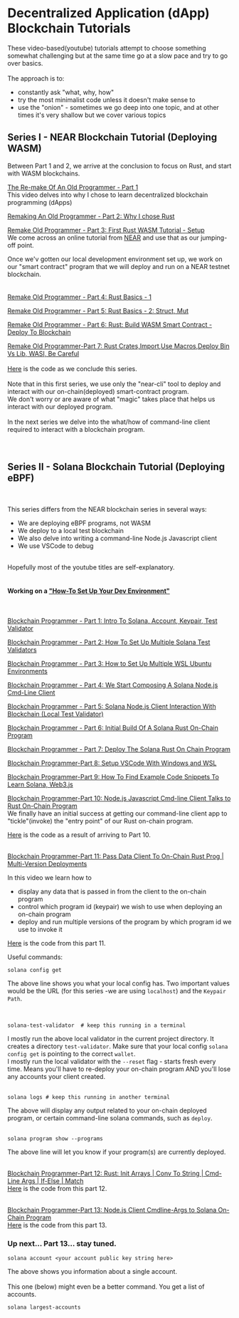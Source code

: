 # Decentralized Application (dApp) Blockchain Tutorials  
These video-based(youtube) tutorials attempt to choose something somewhat challenging but at the same time go at a slow pace and try to go over basics.  
<br/>
The approach is to:
- constantly ask "what, why, how"
- try the most minimalist code unless it doesn't make sense to
- use the "onion" - sometimes we go deep into one topic, and at other times it's very shallow but we cover various topics

## Series I - NEAR Blockchain Tutorial (Deploying WASM)

Between Part 1 and 2, we arrive at the conclusion to focus on Rust, and start with WASM blockchains.  

[The Re-make Of An Old Programmer - Part 1](https://www.youtube.com/watch?v=EVEuPNYoaD4&list=PLNKa8O7lX-w5Myr19mn-dxtSphB5X1jUW&index=1)  
This video delves into why I chose to learn decentralized blockchain programming (dApps)

[Remaking An Old Programmer - Part 2: Why I chose Rust](https://www.youtube.com/watch?v=o0gSufEy35o&list=PLNKa8O7lX-w5Myr19mn-dxtSphB5X1jUW&index=2)

[Remake Old Programmer - Part 3: First Rust WASM Tutorial - Setup](https://www.youtube.com/watch?v=8gPVbUc5Zos&list=PLNKa8O7lX-w5Myr19mn-dxtSphB5X1jUW&index=3)  
We come across an online tutorial from [NEAR](https://near.org/) and use that as our jumping-off point.  

Once we'v gotten our local development environment set up, we work on our "smart contract" program that we will deploy and run on a NEAR testnet blockchain.  
<br/>
<br/>
[Remake Old Programmer - Part 4: Rust Basics - 1](https://www.youtube.com/watch?v=XU-CxEBY7Ak&list=PLNKa8O7lX-w5Myr19mn-dxtSphB5X1jUW&index=4)

[Remake Old Programmer - Part 5: Rust Basics - 2: Struct, Mut](https://www.youtube.com/watch?v=b2iRUA1RcOI&list=PLNKa8O7lX-w5Myr19mn-dxtSphB5X1jUW&index=5)

[Remake Old Programmer - Part 6: Rust: Build WASM Smart Contract - Deploy To Blockchain](https://www.youtube.com/watch?v=EvK7UDt8lao&list=PLNKa8O7lX-w5Myr19mn-dxtSphB5X1jUW&index=6)

[Remake Old Programmer-Part 7: Rust Crates,Import,Use Macros,Deploy Bin Vs Lib, WASI, Be Careful](https://www.youtube.com/watch?v=6rRMuU36YOk&list=PLNKa8O7lX-w5Myr19mn-dxtSphB5X1jUW&index=7)
<br/>
<br/>
[Here](https://github.com/elicorrales/rust-near-blockchain) is the code as we conclude this series.  
<br/>
Note that in this first series, we use only the "near-cli" tool to deploy and interact with our on-chain(deployed) smart-contract program.  
We don't worry or are aware of what "magic" takes place that helps us interact with our deployed program.  
<br/>
In the next series we delve into the what/how of command-line client required to interact with a blockchain program.
<br/>
<br/>
<br/>
## Series II - Solana Blockchain Tutorial (Deploying eBPF)
<br/>

This series differs from the NEAR blockchain series in several ways:
- We are deploying eBPF programs, not WASM
- We deploy to a local test blockchain
- We also delve into writing a command-line Node.js Javascript client
- We use VSCode to debug

<br/>
Hopefully most of the youtube titles are self-explanatory.  
<br/>
<br/>

#### Working on a ["How-To Set Up Your Dev Environment"](How-To-Set-Up-Env.md)  
<br/>

[Blockchain Programmer - Part 1: Intro To Solana, Account, Keypair, Test Validator](https://www.youtube.com/watch?v=HiTJwCKzuD8&list=PLNKa8O7lX-w5nEQjNbFRQV7e3Sd4qLi44&index=1)  

[Blockchain Programmer - Part 2: How To Set Up Multiple Solana Test Validators](https://www.youtube.com/watch?v=phdmzafMvYc&list=PLNKa8O7lX-w5nEQjNbFRQV7e3Sd4qLi44&index=2)  

[Blockchain Programmer - Part 3: How to Set Up Multiple WSL Ubuntu Environments](https://www.youtube.com/watch?v=9hssNB5LiVE&list=PLNKa8O7lX-w5nEQjNbFRQV7e3Sd4qLi44&index=3)  

[Blockchain Programmer - Part 4: We Start Composing A Solana Node.js Cmd-Line Client](https://www.youtube.com/watch?v=wJIHjfpT82o&list=PLNKa8O7lX-w5nEQjNbFRQV7e3Sd4qLi44&index=4)  

[Blockchain Programmer - Part 5: Solana Node.js Client Interaction With Blockchain (Local Test Validator)](https://www.youtube.com/watch?v=XKvoilqT4Ps&list=PLNKa8O7lX-w5nEQjNbFRQV7e3Sd4qLi44&index=5)  

[Blockchain Programmer - Part 6: Initial Build Of A Solana Rust On-Chain Program](https://www.youtube.com/watch?v=JEZm4F1VLbk&list=PLNKa8O7lX-w5nEQjNbFRQV7e3Sd4qLi44&index=6)  

[Blockchain Programmer - Part 7: Deploy The Solana Rust On Chain Program](https://www.youtube.com/watch?v=rgJtW_FTXg8&list=PLNKa8O7lX-w5nEQjNbFRQV7e3Sd4qLi44&index=7)  

[Blockchain Programmer-Part 8: Setup VSCode With Windows and WSL](https://www.youtube.com/watch?v=rFqQJL8quTc&list=PLNKa8O7lX-w5nEQjNbFRQV7e3Sd4qLi44&index=8) 

[Blockchain Programmer-Part 9: How To Find Example Code Snippets To Learn Solana, Web3.js](https://www.youtube.com/watch?v=Dnc5qnZ0dMM&list=PLNKa8O7lX-w5nEQjNbFRQV7e3Sd4qLi44&index=9)  


[Blockchain Programmer-Part 10: Node.js Javascript Cmd-line Client Talks to Rust On-Chain Program](https://www.youtube.com/watch?v=jDOIdC58puE&list=PLNKa8O7lX-w5nEQjNbFRQV7e3Sd4qLi44&index=10)  
We finally have an initial success at getting our command-line client app to "tickle"(invoke) the "entry point" of our Rust on-chain program.  

[Here](https://github.com/elicorrales/my-first-solana-project-after-series-II-part-10) is the code as a result of arriving to Part 10.
<br/>
<br/>

[Blockchain Programmer-Part 11: Pass Data Client To On-Chain Rust Prog | Multi-Version Deployments](https://www.youtube.com/watch?v=wL6b4w-LNmA&list=PLNKa8O7lX-w5nEQjNbFRQV7e3Sd4qLi44&index=11)  

In this video we learn how to  
- display any data that is passed in from the client to the on-chain program
- control which program id (keypair) we wish to use when deploying an on-chain program
- deploy and run multiple versions of the program by which program id we use to invoke it  

[Here](https://github.com/elicorrales/my-first-solana-project-series-II-part-11) is the code from this part 11.  

Useful commands:
```
solana config get
```
The above line shows you what your local config has.  Two important values would be the URL (for this series -we are using ```localhost```) and the ```Keypair Path```.
  
<br/>

```
solana-test-validator  # keep this running in a terminal
```
I mostly run the above local validator in the current project directory.  It creates a directory ```test-validator```.  Make sure that your local config ```solana config get``` is pointing to the correct ```wallet```.  
I mostly run the local validator with the ```--reset``` flag - starts fresh every time. Means you'll have to re-deploy  your on-chain program AND you'll lose any accounts your client created.  
<br/>
```
solana logs # keep this running in another terminal
```
The above will display any output related to your on-chain deployed program, or certain command-line solana commands, such as ```deploy```.  
<br/>
```
solana program show --programs
```
The above line will let you know if your program(s) are currently deployed.  
<br/>

[Blockchain Programmer-Part 12: Rust: Init Arrays | Conv To String | Cmd-Line Args | If-Else | Match](https://www.youtube.com/watch?v=Vyqpr1WFs_0)  
[Here](https://github.com/elicorrales/my-first-solana-project-series-II-part-12) is the code from this part 12.  
<br/>

[Blockchain Programmer-Part 13: Node.js Client Cmdline-Args to Solana On-Chain Program](https://www.youtube.com/watch?v=ZatpilAexak)  
[Here](https://github.com/elicorrales/my-first-solana-project-series-II-part-13) is the code from this part 13.

### Up next... Part 13... stay tuned.  
```
solana account <your account public key string here>
```
The above shows you information about a single account.  
<br/>
This one (below) might even be a better command. You get a list of accounts.  
```
solana largest-accounts
```

[]()  

[]()  

[]()  





